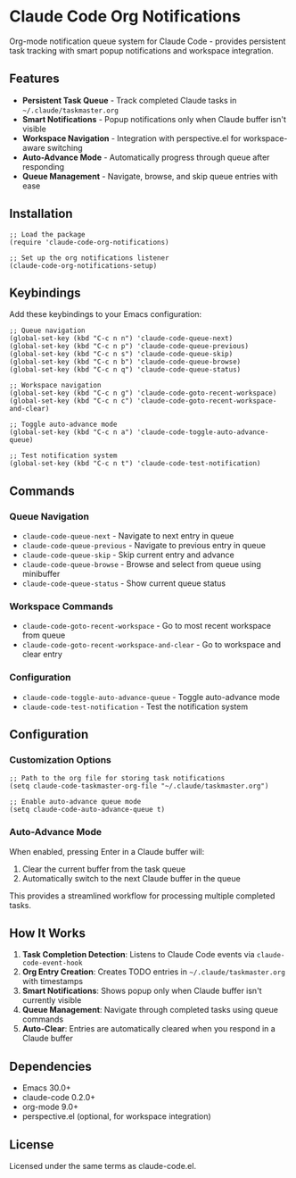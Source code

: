 # Claude Code Org Notifications

Org-mode notification queue system for Claude Code - provides persistent task tracking with smart popup notifications and workspace integration.

## Features

- **Persistent Task Queue** - Track completed Claude tasks in `~/.claude/taskmaster.org`
- **Smart Notifications** - Popup notifications only when Claude buffer isn't visible
- **Workspace Navigation** - Integration with perspective.el for workspace-aware switching
- **Auto-Advance Mode** - Automatically progress through queue after responding
- **Queue Management** - Navigate, browse, and skip queue entries with ease

## Installation

```elisp
;; Load the package
(require 'claude-code-org-notifications)

;; Set up the org notifications listener
(claude-code-org-notifications-setup)
```

## Keybindings

Add these keybindings to your Emacs configuration:

```elisp
;; Queue navigation
(global-set-key (kbd "C-c n n") 'claude-code-queue-next)
(global-set-key (kbd "C-c n p") 'claude-code-queue-previous)
(global-set-key (kbd "C-c n s") 'claude-code-queue-skip)
(global-set-key (kbd "C-c n b") 'claude-code-queue-browse)
(global-set-key (kbd "C-c n q") 'claude-code-queue-status)

;; Workspace navigation
(global-set-key (kbd "C-c n g") 'claude-code-goto-recent-workspace)
(global-set-key (kbd "C-c n c") 'claude-code-goto-recent-workspace-and-clear)

;; Toggle auto-advance mode
(global-set-key (kbd "C-c n a") 'claude-code-toggle-auto-advance-queue)

;; Test notification system
(global-set-key (kbd "C-c n t") 'claude-code-test-notification)
```

## Commands

### Queue Navigation

- `claude-code-queue-next` - Navigate to next entry in queue
- `claude-code-queue-previous` - Navigate to previous entry in queue
- `claude-code-queue-skip` - Skip current entry and advance
- `claude-code-queue-browse` - Browse and select from queue using minibuffer
- `claude-code-queue-status` - Show current queue status

### Workspace Commands

- `claude-code-goto-recent-workspace` - Go to most recent workspace from queue
- `claude-code-goto-recent-workspace-and-clear` - Go to workspace and clear entry

### Configuration

- `claude-code-toggle-auto-advance-queue` - Toggle auto-advance mode
- `claude-code-test-notification` - Test the notification system

## Configuration

### Customization Options

```elisp
;; Path to the org file for storing task notifications
(setq claude-code-taskmaster-org-file "~/.claude/taskmaster.org")

;; Enable auto-advance queue mode
(setq claude-code-auto-advance-queue t)
```

### Auto-Advance Mode

When enabled, pressing Enter in a Claude buffer will:
1. Clear the current buffer from the task queue
2. Automatically switch to the next Claude buffer in the queue

This provides a streamlined workflow for processing multiple completed tasks.

## How It Works

1. **Task Completion Detection**: Listens to Claude Code events via `claude-code-event-hook`
2. **Org Entry Creation**: Creates TODO entries in `~/.claude/taskmaster.org` with timestamps
3. **Smart Notifications**: Shows popup only when Claude buffer isn't currently visible
4. **Queue Management**: Navigate through completed tasks using queue commands
5. **Auto-Clear**: Entries are automatically cleared when you respond in a Claude buffer

## Dependencies

- Emacs 30.0+
- claude-code 0.2.0+
- org-mode 9.0+
- perspective.el (optional, for workspace integration)

## License

Licensed under the same terms as claude-code.el.